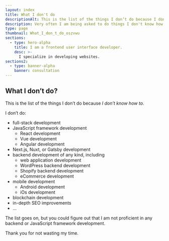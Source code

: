 ```yaml
---
layout: index
title: What I don't do
descriptionAlt: This is the list of the things I don’t do because I don’t know how to.
description: Very often I am being asked to do things I don't know how to do. Here is the list of skills that I still need to acquire.
type: page
thumbnail: What_I_don_t_do_oszvwu
sections:
  - type: hero-alpha
    title: I am a frontend user interface developer.
    desc: >-
      I specialize in developing websites.
sections2:
  - type: banner-alpha
    banner: consultation
---
```


## What I don’t do?

This is the list of the things I don’t do because *I don’t know how to*.

I don’t do:
- full-stack development
- JavaScript framework development
  - React development
  - Vue development
  - Angular development
- Next.js, Nuxt, or Gatsby development
- backend development of any kind, including
  - web application development
  - WordPress backend development
  - Shopify backend development
  - eCommerce development
- mobile development
  - Android development
  - iOs development
- blockchain development
- in-depth SEO improvements
- …

The list goes on, but you could figure out that I am not proficient in any backend or JavaScript framework development.

Thank you for not wasting my time.
